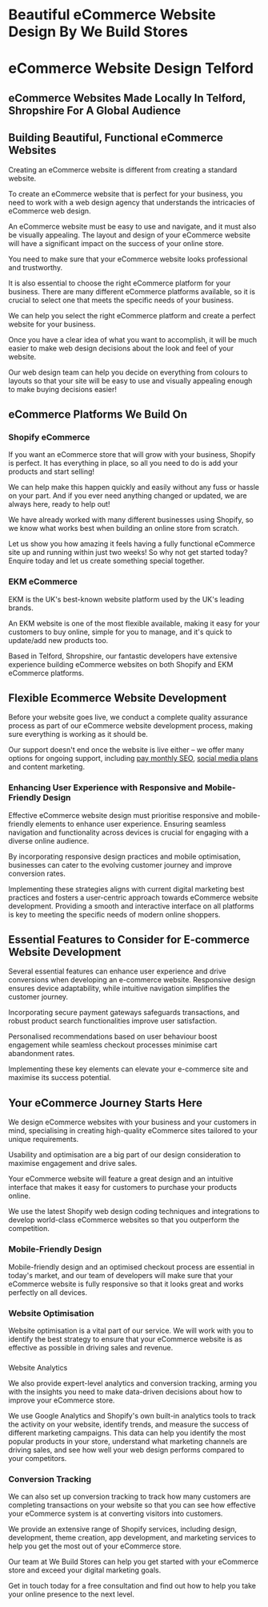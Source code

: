 # Beautiful eCommerce Website Design By We Build Stores



# eCommerce Website Design Telford

## eCommerce Websites Made Locally In Telford, Shropshire For A Global Audience



## Building Beautiful, Functional eCommerce Websites

Creating an eCommerce website is different from creating a standard website.

To create an eCommerce website that is perfect for your business, you need to work with a web design agency that understands the intricacies of eCommerce web design.



An eCommerce website must be easy to use and navigate, and it must also be visually appealing. The layout and design of your eCommerce website will have a significant impact on the success of your online store.



You need to make sure that your eCommerce website looks professional and trustworthy.



It is also essential to choose the right eCommerce platform for your business. There are many different eCommerce platforms available, so it is crucial to select one that meets the specific needs of your business.



We can help you select the right eCommerce platform and create a perfect website for your business.



Once you have a clear idea of what you want to accomplish, it will be much easier to make web design decisions about the look and feel of your website.



Our web design team can help you decide on everything from colours to layouts so that your site will be easy to use and visually appealing enough to make buying decisions easier!





## eCommerce Platforms We Build On

### Shopify eCommerce

If you want an eCommerce store that will grow with your business, Shopify is perfect. It has everything in place, so all you need to do is add your products and start selling!



We can help make this happen quickly and easily without any fuss or hassle on your part. And if you ever need anything changed or updated, we are always here, ready to help out!



We have already worked with many different businesses using Shopify, so we know what works best when building an online store from scratch.



Let us show you how amazing it feels having a fully functional eCommerce site up and running within just two weeks! So why not get started today? Enquire today and let us create something special together.



### EKM eCommerce



EKM is the UK's best-known website platform used by the UK's leading brands.

An EKM website is one of the most flexible available, making it easy for your customers to buy online, simple for you to manage, and it's quick to update/add new products too.



Based in Telford, Shropshire, our fantastic developers have extensive experience building eCommerce websites on both Shopify and EKM eCommerce platforms.



## Flexible Ecommerce Website Development

Before your website goes live, we conduct a complete quality assurance process as part of our eCommerce website development process, making sure everything is working as it should be.

Our support doesn't end once the website is live either – we offer many options for ongoing support, including [pay monthly SEO](https://www.webuildstores.co.uk/seo-copywriting), [social media plans](https://www.webuildstores.co.uk/social-media-plans) and content marketing.



### Enhancing User Experience with Responsive and Mobile-Friendly Design

Effective eCommerce website design must prioritise responsive and mobile-friendly elements to enhance user experience. Ensuring seamless navigation and functionality across devices is crucial for engaging with a diverse online audience.



By incorporating responsive design practices and mobile optimisation, businesses can cater to the evolving customer journey and improve conversion rates.



Implementing these strategies aligns with current digital marketing best practices and fosters a user-centric approach towards eCommerce website development. Providing a smooth and interactive interface on all platforms is key to meeting the specific needs of modern online shoppers.



## Essential Features to Consider for E-commerce Website Development

Several essential features can enhance user experience and drive conversions when developing an e-commerce website. Responsive design ensures device adaptability, while intuitive navigation simplifies the customer journey.



Incorporating secure payment gateways safeguards transactions, and robust product search functionalities improve user satisfaction.



Personalised recommendations based on user behaviour boost engagement while seamless checkout processes minimise cart abandonment rates.



Implementing these key elements can elevate your e-commerce site and maximise its success potential.



















## Your eCommerce Journey Starts Here



We design eCommerce websites with your business and your customers in mind, specialising in creating high-quality eCommerce sites tailored to your unique requirements.



Usability and optimisation are a big part of our design consideration to maximise engagement and drive sales.

Your eCommerce website will feature a great design and an intuitive interface that makes it easy for customers to purchase your products online.



We use the latest Shopify web design coding techniques and integrations to develop world-class eCommerce websites so that you outperform the competition.

### 

### Mobile-Friendly Design



Mobile-friendly design and an optimised checkout process are essential in today's market, and our team of developers will make sure that your eCommerce website is fully responsive so that it looks great and works perfectly on all devices.



### Website Optimisation

Website optimisation is a vital part of our service. We will work with you to identify the best strategy to ensure that your eCommerce website is as effective as possible in driving sales and revenue.

###

Website Analytics

We also provide expert-level analytics and conversion tracking, arming you with the insights you need to make data-driven decisions about how to improve your eCommerce store.

We use Google Analytics and Shopify's own built-in analytics tools to track the activity on your website, identify trends, and measure the success of different marketing campaigns. This data can help you identify the most popular products in your store, understand what marketing channels are driving sales, and see how well your web design performs compared to your competitors.



### Conversion Tracking



We can also set up conversion tracking to track how many customers are completing transactions on your website so that you can see how effective your eCommerce system is at converting visitors into customers.



We provide an extensive range of Shopify services, including design, development, theme creation, app development, and marketing services to help you get the most out of your eCommerce store.



Our team at We Build Stores can help you get started with your eCommerce store and exceed your digital marketing goals.



Get in touch today for a free consultation and find out how to help you take your online presence to the next level.
